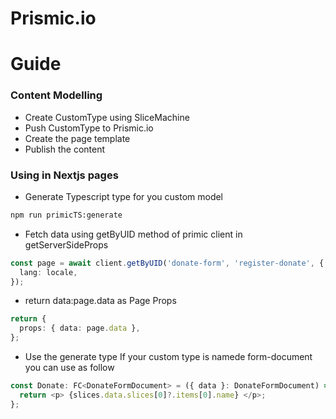 # Prismic.io

# Guide

### Content Modelling

- Create CustomType using SliceMachine
- Push CustomType to Prismic.io
- Create the page template
- Publish the content

### Using in Nextjs pages

- Generate Typescript type for you custom model

```bash
npm run primicTS:generate
```

- Fetch data using getByUID method of primic client in getServerSideProps

```typescript
const page = await client.getByUID('donate-form', 'register-donate', {
  lang: locale,
});
```

- return data:page.data as Page Props

```typescript
return {
  props: { data: page.data },
};
```

- Use the generate type
  If your custom type is namede form-document you can use as follow

```typescript
const Donate: FC<DonateFormDocument> = ({ data }: DonateFormDocument) => {
  return <p> {slices.data.slices[0]?.items[0].name} </p>;
};
```
